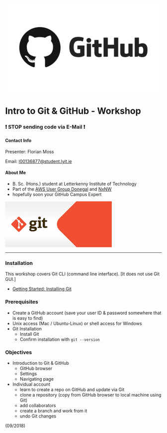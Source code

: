
![git logo](images/github.jpg)

# Intro to Git & GitHub -  Workshop

### :exclamation: STOP sending code via E-Mail :exclamation:

#### Contact Info
Presenter:  Florian Moss 

Email:   l00136877@student.lyit.ie 

#### About Me
* B. Sc. (Hons.) student at Letterkenny Institute of Technology
* Part of the [AWS User Group Donegal](https://www.meetup.com/AWS-User-Group-Donegal/) and [NxNW](https://www.meetup.com/North-by-Northwest-Tech-Meetup/)
* hopefully soon your GitHub Campus Expert

![git logo](images/git.png)

---
### Installation
This workshop covers Git CLI (command line interface).  [It does not use Git GUI.]  
* [Getting Started:  Installing Git](https://git-scm.com/book/en/v2/Getting-Started-Installing-Git)

### Prerequisites
* Create a GitHub account (save your user ID & password somewhere that is easy to find)
* Unix access (Mac / Ubuntu-Linux) or shell access for Windows
* Git Installation
  - Install Git
  - Confirm installation with `git --version`

### Objectives
* Introduction to Git & GitHub
     - GitHub browser
     - Settings
     - Navigating page
* Individual account  
     - learn to create a repo on GitHub and update via Git
     - clone a repository (copy from GitHub browser to local machine using Git)
     - add collaborators 
     - create a branch and work from it
     - undo Git changes


(09/2018)
     
 
